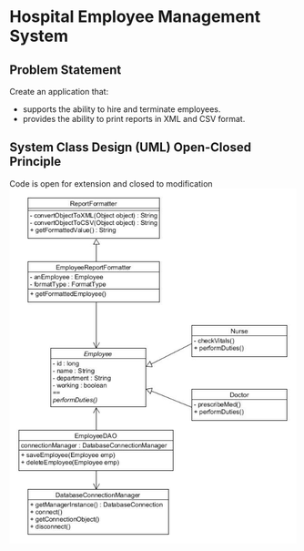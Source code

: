 # Hospital Employee Management System

## Problem Statement

Create an application that:
- supports the ability to hire and terminate employees.
- provides the ability to print reports in XML and CSV format.

## System Class Design (UML) Open-Closed Principle
Code is open for extension and closed to modification
![UML](https://github.com/vgorbic1/HospitalEmployeeManagementSystem/blob/ocp/documentation/images/employee-management-ocp.jpg)
